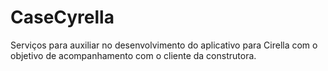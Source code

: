 # CaseCyrella
Serviços para auxiliar no desenvolvimento do aplicativo para Cirella com o objetivo de acompanhamento com o cliente da construtora.
